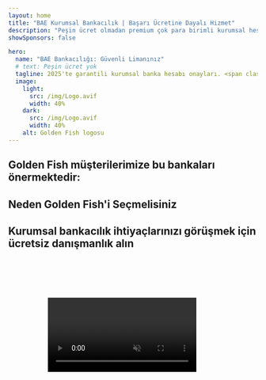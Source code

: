 ```yaml
---
layout: home
title: "BAE Kurumsal Bankacılık | Başarı Ücretine Dayalı Hizmet"
description: "Peşin ücret olmadan premium çok para birimli kurumsal hesaplar - sadece onaydan sonra ödeme yapın. %96 başarı oranı ile tam başvuru yönetimi. Garantili hesap açılışı."
showSponsors: false

hero:
  name: "BAE Bankacılığı: Güvenli Limanınız"
  # text: Peşin ücret yok
  tagline: 2025'te garantili kurumsal banka hesabı onayları. <span class="hl">Peşin ücret yok</span> - sadece onaydan sonra ödeme yapın. %96 başarı oranı.
  image:
    light:
      src: /img/Logo.avif
      width: 40%
    dark:
      src: /img/Logo.avif
      width: 40%
    alt: Golden Fish logosu
---
```


<FeatureCards :features="[
  {
    title: 'Garantili Hesap Onayları',
    bullet: '✓',
    items: [
      'İlk hesap onayı için iki ay garanti',
      'İkinci hesap için üç ay garanti',
      'Kaliteli iş planı hazırlama',
      'Kapsamlı durum tespiti desteği',
      'Doğrudan banka iletişim stratejisi',
      'Eksiksiz bankacılık paketi kurulumu'
    ],
    linkText: 'Learn more',
    link: '../../corporate-banking-services/guaranteed-account-approvals',
    icon: {
      light: '/video/iStock-2186765808.mp4',
      dark: '/video/iStock-2166377244.mp4',
      alt: 'Bankacılık Gereksinimleri',
    }
  },
]" />

<FeatureCards :features="[
  {
    title: 'Yüksek riskli işletmeler için BAE banka hesapları',
    items: [
      'Gelişmiş durum tespiti (EDD) konusunda uzman rehberlik',
      'İşlem izleme ve risk yönetimi',
      'Uyum politikaları ve prosedürleri kurulumu',
      'Banka ilişkileri yönetimi',
      'Düzenli uyum güncellemeleri ve denetimler',
      'Hesap güvenliği için acil durum planlaması'
    ],
    linkText: 'Learn more',
    link: '../../corporate-banking-services/UAE-Bank-Accounts-for-High-Risk-Business',
    icon: {
      light: '/img/iStock-1333000394.avif',
      dark: '/img/iStock-584576538.avif',
      alt: 'Bankacılık Hizmetleri',
    }
  },
  {
    title: 'Uyumlu kalın: BAE işletmenizi koruyun',
    items: [
      'Potansiyel riskleri belirlemek için düzenli uyum denetimleri',
      'Devlet onayları için uçtan uca PRO hizmetleri',
      'Lisans yenileme yönetimi ve uyarıları',
      'Bankacılık danışmanlığı ve hesap bakımı',
      'VAT ve ESR uyum desteği',
      'Çalışan vizesi ve iş hukuku uyumu',
      'Düzenleyici güncellemeler hakkında eğitim çalıştayları'
    ],
    linkText: 'Learn more',
    link: '../../company-registration/Protect-Your-Business',
    icon: {
      light: '/img/iStock-1382278859.jpg',
      dark: '/img/iStock-1867623684.jpg',
      alt: 'Bankacılık Hizmetleri',
    }
  },
  {
    title: 'BAE Kurumsal Bankacılık Avantajları',
    items: [
      'Moody\'s **Aa2** dereceli güçlü bankacılık sistemi',
      '**1980\'den beri sabit USD döviz kuru**',
      'Sermaye hareketlerinde kısıtlama yok',
      '184 milyar USD\'nin üzerinde döviz rezervi',
      'Politik ve ekonomik istikrar',
      'Devlet destekli bankacılık sistemi',
      'Dünya standartlarında dijital bankacılık'
    ],
    linkText: 'Learn more',
    link: '../../company-registration/banking',
    icon: {
      light: '/img/iStock-1032707788.jpg',
      dark: '/img/iStock-1152367067.avif',
      alt: 'Bankacılık Süreci',
    }
  }
]" />

## Golden Fish müşterilerimize bu bankaları önermektedir:

<!--@include: /../../include/recommended-banks.md-->

## Neden Golden Fish'i Seçmelisiniz

<BenefitsList :features="[
  {
    icon: '🏢',
    title: 'BAE Yerel Uzmanlığı',
    text: 'Dubai\'deki uzman ekibimiz sürecin her adımında profesyonel rehberlik sağlar.'
  },
  {
    icon: '📊',
    title: 'Kanıtlanmış Başarı Oranı',
    text: 'Premium hizmetlerimiz aracılığıyla yüzlerce vize, banka hesabı ve şirket tescili ile %90\'ın üzerinde onay oranı.'
  },
  {
    icon: '💸',
    title: '**Başarıya Dayalı Ücretler**',
    text: '[Sadece onay sonrası ödeme](/uae-business/benefits/success-based-fees). Gizli maliyetler olmadan tam şeffaflık.'
  },
]" />

## Kurumsal bankacılık ihtiyaçlarınızı görüşmek için ücretsiz danışmanlık alın

<video  autoplay muted playsinline style="padding: 80px" >
  <source src="/video/iStock-2185918790.mp4" type="video/mp4">
</video>

<ContactFormModal 
  formName="Banking [offer]" 
  buttonText="Ücretsiz danışmanlık alın" 
  categoryLabel="Gerekli destek seviyesi: *" 
  categoryPlaceholderText="Destek seviyenizi seçin"
  messageLabel="Danışmanlığınız için bize yardımcı olun (önerilen)"
  messagePlaceholderText="İşletmenizin türü, faaliyet gösterdiğiniz yargı bölgeleri, beklenen işlem hacimleri ve özel bankacılık ihtiyaçlarınız (çoklu para birimi, ticaret finansmanı vb.) hakkında bilgi verin"
  :services="[
  'Temel — yalnızca temel belgeler ve hesap açma danışmanlığı',
  'Standart — tüm bankacılık aşamalarında eksiksiz belgelendirme ve rehberlik',
  'Kapsamlı — sizin minimum katılımınızla tam hizmet bankacılık kurulumu',
  'Özel — yüksek hacimli işlemleri veya çok yargı yetkili yapıyı görüşmek gerekiyor',
  ]"
/>
